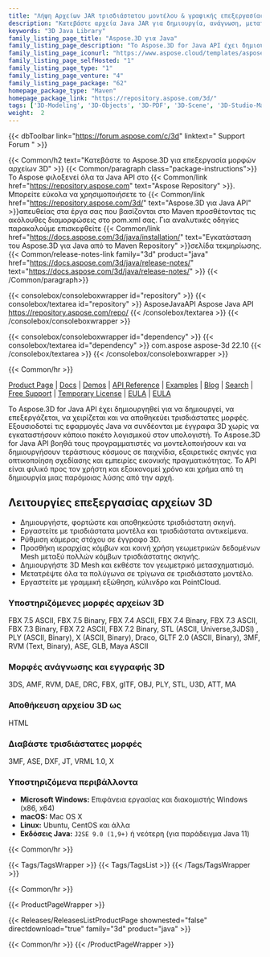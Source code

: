 ```yaml
---
title: "Λήψη Αρχείων JAR τρισδιάστατου μοντέλου & γραφικής επεξεργασίας | Aspose.3D"
description: "Κατεβάστε αρχεία Java JAR για δημιουργία, ανάγνωση, μετατροπή και αποθήκευση μορφών 3D (π.χ. 3DS, 3MF, DAE, DFX, κ.λπ.). Υποστηρίζει γεωμετρίες, γραφήματα, σκελετούς και παραμορφωτές μορφών."
keywords: "3D Java Library"
family_listing_page_title: "Aspose.3D για Java"
family_listing_page_description: "Το Aspose.3D for Java API έχει δημιουργηθεί για να δημιουργεί, να επεξεργάζεται, να χειρίζεται και να αποθηκεύει τρισδιάστατες μορφές. Εξουσιοδοτεί τις εφαρμογές Java να συνδέονται με έγγραφα 3D χωρίς να εγκαταστήσουν κάποιο πακέτο λογισμικού στον υπολογιστή. Το Aspose.3D for Java API βοηθά τους προγραμματιστές να μοντελοποιήσουν και να δημιουργήσουν τεράστιους κόσμους σε παιχνίδια, εξαιρετικές σκηνές για οπτικοποίηση σχεδίασης και εμπειρίες εικονικής πραγματικότητας. Το API είναι φιλικό προς τον χρήστη και εξοικονομεί χρόνο και χρήμα από τη δημιουργία μιας παρόμοιας λύσης από την αρχή."
family_listing_page_iconurl: "https://www.aspose.cloud/templates/aspose/App_Themes/V3/images/3d/272x272/aspose_3d-for-java.png"
family_listing_page_selfHosted: "1"
family_listing_page_type: "1"
family_listing_page_venture: "4"
family_listing_page_package: "62"
homepage_package_type: "Maven"
homepage_package_link: "https://repository.aspose.com/3d/"
tags: ['3D-Modeling', '3D-Objects', '3D-PDF', '3D-Scene', '3D-Studio-Max', '3D-Viewports', '3DS', '3D-to-GLTF2.0', '3D-to-HTML', '3D-to-PDF', '3MF', 'AMF', 'Animation', 'ASE', 'Aspose.3D', 'Aspose.Total', 'AutoCAD', 'Autodesk', 'Collada', 'Conholdate', 'Conholdate.Total', 'Cylinder', 'DAE', 'Darco', 'DirectX', 'DRC', 'DXF', 'FBX', 'Geometry', 'gITF', 'HTML', 'JT', 'Linear-Extrusion', 'Mesh', 'Morph', 'NURBS', 'OBJ', 'PDF', 'PLY', 'PointCloud', 'Polygons', 'Redenring', 'RVM', 'Skeleton', 'STL', 'U3D', 'VRML', 'Wavefront', 'X', 'Maya']
weight:  2
---
```


{{< dbToolbar link="https://forum.aspose.com/c/3d" linktext=" Support Forum " >}}

{{< Common/h2 text="Κατεβάστε το Aspose.3D για επεξεργασία μορφών αρχείων 3D"  >}}
{{< Common/paragraph class="package-instructions">}}
Το Aspose φιλοξενεί όλα τα Java API στο
{{< Common/link href="https://repository.aspose.com" text="Aspose Repository"  >}}. Μπορείτε εύκολα να χρησιμοποιήσετε το
{{< Common/link href="https://repository.aspose.com/3d/" text="Aspose.3D για Java API"  >}}απευθείας στα έργα σας που βασίζονται στο Maven προσθέτοντας τις ακόλουθες διαμορφώσεις στο pom.xml σας. Για αναλυτικές οδηγίες παρακαλούμε επισκεφθείτε
{{< Common/link href="https://docs.aspose.com/3d/java/installation/" text="Εγκατάσταση του Aspose.3D για Java από το Maven Repository"  >}}σελίδα τεκμηρίωσης.
{{< Common/release-notes-link family="3d" product="java" href="https://docs.aspose.com/3d/java/release-notes/" text="https://docs.aspose.com/3d/java/release-notes/"  >}}
{{< /Common/paragraph>}}

{{< consolebox/consoleboxwrapper id="repository" >}}
   {{< consolebox/textarea id="repository" >}}
      <repository>
      <id>AsposeJavaAPI</id>
      <name>Aspose Java API</name>
      <url>https://repository.aspose.com/repo/</url>
      </repository>
   {{< /consolebox/textarea >}}
{{< /consolebox/consoleboxwrapper >}}

{{< consolebox/consoleboxwrapper id="dependency" >}}
   {{< consolebox/textarea id="dependency" >}}
      <dependency>
      <groupId>com.aspose</groupId>
      <artifactId>aspose-3d</artifactId>
      <version>22.10</version>
      </dependency>
   {{< /consolebox/textarea >}}
{{< /consolebox/consoleboxwrapper >}}

{{< Common/hr >}}


[Product Page](https://products.aspose.com/3d/java) | [Docs](https://docs.aspose.com/3d/java/) | [Demos](https://products.aspose.app/3d/family) | [API Reference](https://apireference.aspose.com/3d/java) | [Examples](https://github.com/aspose-3d/Aspose.3D-for-Java) | [Blog](https://blog.aspose.com/category/3d/) | [Search](https://search.aspose.com/) | [Free Support](https://forum.aspose.com/c/3d) | [Temporary License](https://purchase.aspose.com/temporary-license) | [EULA](https://about.aspose.com/legal/eula/) | [EULA](https://about.aspose.com/legal/eula/)

Το Aspose.3D for Java API έχει δημιουργηθεί για να δημιουργεί, να επεξεργάζεται, να χειρίζεται και να αποθηκεύει τρισδιάστατες μορφές. Εξουσιοδοτεί τις εφαρμογές Java να συνδέονται με έγγραφα 3D χωρίς να εγκαταστήσουν κάποιο πακέτο λογισμικού στον υπολογιστή. Το Aspose.3D for Java API βοηθά τους προγραμματιστές να μοντελοποιήσουν και να δημιουργήσουν τεράστιους κόσμους σε παιχνίδια, εξαιρετικές σκηνές για οπτικοποίηση σχεδίασης και εμπειρίες εικονικής πραγματικότητας. Το API είναι φιλικό προς τον χρήστη και εξοικονομεί χρόνο και χρήμα από τη δημιουργία μιας παρόμοιας λύσης από την αρχή.

## Λειτουργίες επεξεργασίας αρχείων 3D

- Δημιουργήστε, φορτώστε και αποθηκεύστε τρισδιάστατη σκηνή.
- Εργαστείτε με τρισδιάστατα μοντέλα και τρισδιάστατα αντικείμενα.
- Ρύθμιση κάμερας στόχου σε έγγραφο 3D.
- Προσθήκη ιεραρχίας κόμβων και κοινή χρήση γεωμετρικών δεδομένων Mesh μεταξύ πολλών κόμβων τρισδιάστατης σκηνής.
- Δημιουργήστε 3D Mesh και εκθέστε τον γεωμετρικό μετασχηματισμό.
- Μετατρέψτε όλα τα πολύγωνα σε τρίγωνα σε τρισδιάστατο μοντέλο.
- Εργαστείτε με γραμμική εξώθηση, κύλινδρο και PointCloud.

### Υποστηριζόμενες μορφές αρχείων 3D

FBX 7.5 ASCII, FBX 7.5 Binary, FBX 7.4 ASCII, FBX 7.4 Binary, FBX 7.3 ASCII, FBX 7.3 Binary, FBX 7.2 ASCII, FBX 7.2 Binary, STL (ASCII, Universe,3JDSl) , PLY (ASCII, Binary), X (ASCII, Binary), Draco, GLTF 2.0 (ASCII, Binary), 3MF, RVM (Text, Binary), ASE, GLB, Maya ASCII

### Μορφές ανάγνωσης και εγγραφής 3D

3DS, AMF, RVM, DAE, DRC, FBX, gITF, OBJ, PLY, STL, U3D, ATT, MA

### Αποθήκευση αρχείου 3D ως

HTML

### Διαβάστε τρισδιάστατες μορφές

3MF, ASE, DXF, JT, VRML 1.0, X

### Υποστηριζόμενα περιβάλλοντα

- **Microsoft Windows:** Επιφάνεια εργασίας και διακομιστής Windows (x86, x64)
- **macOS:** Mac OS X
- **Linux:** Ubuntu, CentOS και άλλα
- **Εκδόσεις Java:** `J2SE 9.0 (1,9+)` ή νεότερη (για παράδειγμα Java 11)

{{< Common/hr >}}

{{< Tags/TagsWrapper >}}
 {{< Tags/TagsList >}}
{{< /Tags/TagsWrapper >}}

{{< Common/hr >}}

{{< ProductPageWrapper >}}
<!-- ReleasesListProductPage-->
   {{< Releases/ReleasesListProductPage shownested="false"  directdownload="true" family="3d" product="java" >}}
<!-- /ReleasesListProductPage-->
{{< Common/hr >}}
{{< /ProductPageWrapper >}}


